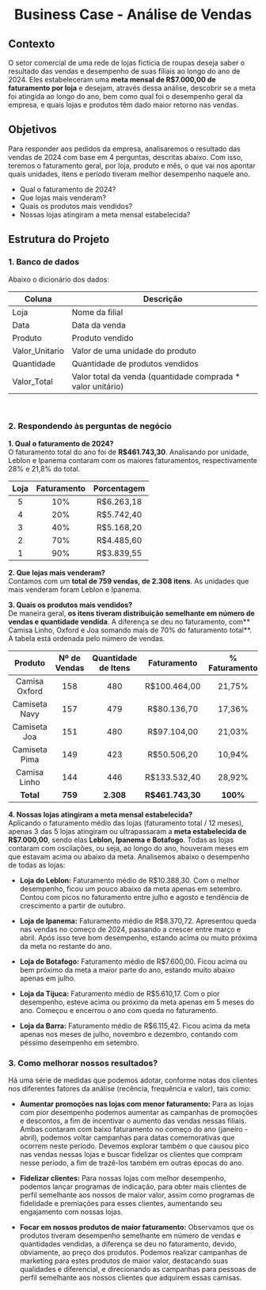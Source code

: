 
<h1 align="center">Business Case - Análise de Vendas</h1>

## Contexto
O setor comercial de uma rede de lojas fictícia de roupas deseja saber o resultado das vendas e desempenho de suas filiais ao longo do ano de 2024. Eles estabeleceram uma **meta mensal de R$7.000,00 de faturamento por loja** e desejam, através dessa análise, descobrir se a meta foi atingida ao longo do ano, bem como qual foi o desempenho geral da empresa, e quais lojas e produtos têm dado maior retorno nas vendas.

## Objetivos
Para responder aos pedidos da empresa, analisaremos o resultado das vendas de 2024 com base em 4 perguntas, descritas abaixo. Com isso, teremos o faturamento geral, por loja, produto e mês, o que vai nos apontar quais unidades, itens e período tiveram melhor desempenho naquele ano.

* Qual o faturamento de 2024?
* Que lojas mais venderam?
* Quais os produtos mais vendidos?
* Nossas lojas atingiram a meta mensal estabelecida?

## Estrutura do Projeto
### 1. Banco de dados
Abaixo o dicionário dos dados:

| Coluna | Descrição |
|----------|----------|
| Loja | Nome da filial  |
| Data   | Data da venda  |
| Produto  | Produto vendido  |
| Valor_Unitario | Valor de uma unidade do produto |
| Quantidade | Quantidade de produtos vendidos  |
| Valor_Total  | Valor total da venda (quantidade comprada * valor unitário) |

<br>

### 2. Respondendo às perguntas de negócio

**1. Qual o faturamento de 2024?**  
O faturamento total do ano foi de **R$461.743,30**. Analisando por unidade, Leblon e Ipanema contaram com os maiores faturamentos, respectivamente 28% e 21,8% do total.

| Loja | Faturamento | Porcentagem |
|:-----------:|:-------------------:|:-------------------:|
| 5  | 10% | R$6.263,18|
| 4  | 20% | R$5.742,40 |
| 3  | 40% | R$5.168,20 |
| 2  | 70% | R$4.485,60 |
| 1  | 90% | R$3.839,55 |  

**2. Que lojas mais venderam?**  
Contamos com um **total de 759 vendas, de 2.308 itens**. As unidades que mais venderam foram Leblon e Ipanema.

**3. Quais os produtos mais vendidos?**  
De maneira geral, **os itens tiveram distribuição semelhante em número de vendas e quantidade vendida**. A diferença se deu no faturamento, com** Camisa Linho, Oxford e Joa somando mais de 70% do faturamento total**. A tabela está ordenada pelo número de vendas.

| Produto | Nº de Vendas | Quantidade de Itens | Faturamento | % Faturamento |
|:-------:|:------------:|:-------------------:|:-----------:|:-------------:|
| Camisa Oxford | 158 | 480 | R$100.464,00 | 21,75% |
| Camiseta Navy | 157 | 479 | R$80.136,70 | 17,36% |
| Camiseta Joa | 151 | 480 | R$97.104,00 | 21,03% |
| Camiseta Pima | 149 | 423 | R$50.506,20 | 10,94% |
| Camisa Linho | 144 | 446 | R$133.532,40 | 28,92% |
| **Total** | **759** | **2.308** | **R$461.743,30** | **100%** |

**4. Nossas lojas atingiram a meta mensal estabelecida?**  
Aplicando o faturamento médio das lojas (faturamento total / 12 meses), apenas 3 das 5 lojas atingiram ou ultrapassaram a **meta estabelecida de R$7.000,00**, sendo elas **Leblon, Ipanema e Botafogo**. Todas as lojas contaram com oscilações, ou seja, ao longo do ano, houveram meses em que estavam acima ou abaixo da meta. Analisemos abaixo o desempenho de todas as lojas:

* **Loja do Leblon:** Faturamento médio de R$10.388,30. Com o melhor desempenho, ficou um pouco abaixo da meta apenas em setembro. Contou com picos no faturamento entre julho e agosto e tendência de crescimento a partir de outubro.

* **Loja de Ipanema:** Faturamento médio de R$8.370,72. Apresentou queda nas vendas no começo de 2024, passando a crescer entre março e abril. Após isso teve bom desempenho, estando acima ou muito próxima da meta no restante do ano.

* **Loja de Botafogo:** Faturamento médio de R$7.600,00. Ficou acima ou bem próximo da meta a maior parte do ano, estando muito abaixo apenas em julho.

* **Loja da Tijuca:** Faturamento médio de R$5.610,17. Com o pior desempenho, esteve acima ou próximo da meta apenas em 5 meses do ano. Começou e encerrou o ano com queda no faturamento.

* **Loja da Barra:** Faturamento médio de R$6.115,42. Ficou acima da meta apenas nos meses de julho, novembro e dezembro, contando com péssimo desempenho em setembro.

### 3. Como melhorar nossos resultados?
Há uma série de medidas que podemos adotar, conforme notas dos clientes nos diferentes fatores da análise (recência, frequência e valor), tais como:

* **Aumentar promoções nas lojas com menor faturamento:** Para as lojas com pior desempenho podemos aumentar as campanhas de promoções e descontos, a fim de incentivar o aumento das vendas nessas filiais. Ambas contaram com baixo faturamento no começo do ano (janeiro - abril), podemos voltar campanhas para datas comemorativas que ocorrem neste período. Devemos explorar também o que causou pico nas vendas nessas lojas e buscar fidelizar os clientes que compram nesse período, a fim de trazê-los também em outras épocas do ano.

* **Fidelizar clientes:** Para nossas lojas com melhor desempenho, podemos lançar programas de indicação, para obter mais clientes de perfil semelhante aos nossos de maior valor, assim como programas de fidelidade e premiações para esses clientes, aumentando seu engajamento com nossas lojas.

* **Focar em nossos produtos de maior faturamento:** Observamos que os produtos tiveram desempenho semelhante em número de vendas e quantidades vendidas, a diferença se deu no faturamento, devido, obviamente, ao preço dos produtos. Podemos realizar campanhas de marketing para estes produtos de maior valor, destacando suas qualidades e diferencial, e direcionando as campanhas para pessoas de perfil semelhante aos nossos clientes que adquirem essas camisas.
